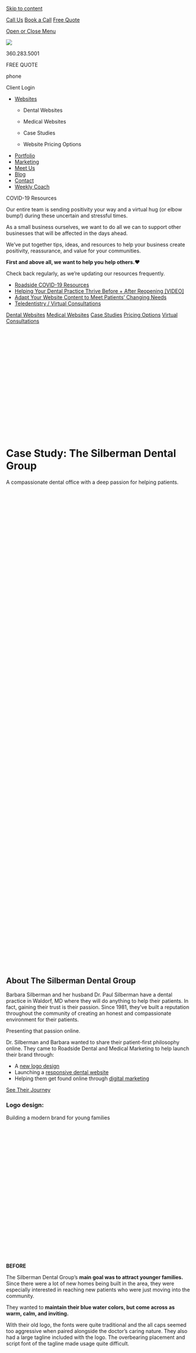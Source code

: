 <a href="#content" class="skip-link screen-reader-text">Skip to content</a>

[ Call Us](tel:360-283-5001) [ Book a Call](https://app.hubspot.com/meetings/angela330) <a href="#gformpop18" class="popup-inline"><em></em> <span>Free Quote</span></a>

<a href="#sidr-main" id="responsive-menu-button"><em></em> <em></em> <span class="sr-only">Open or Close Menu</span></a> <a href="/" class="ga-logo"></a>

<a href="/" class="logo-link rsdm-logo"><img src="https://s3-us-west-2.amazonaws.com/s.cdpn.io/88150/rsdm-logo_copy.svg" /></a>

360.283.5001

FREE QUOTE

phone

<span class="sr-only">Client Login</span>

<a href="/" class="ga-logo"></a>

-   <a href="https://www.roadsidedentalmarketing.com/services/websites/" class="menu-image-title-after"><span class="menu-image-title">Websites</span></a>
    -   <a href="https://www.roadsidedentalmarketing.com/services/websites/dental/" class="menu-image-title-after"></a>

        <span class="menu-image-title">Dental Websites</span>
    -   <span id="menu-item-52489"><a href="https://www.roadsidedentalmarketing.com/services/websites/medical/" class="menu-image-title-after"></a></span>

        <span class="menu-image-title">Medical Websites</span>
    -   <a href="https://www.roadsidedentalmarketing.com/portfolio/case-studies/" class="menu-image-title-after"></a>

        <span class="menu-image-title">Case Studies</span>
    -   <a href="https://www.roadsidedentalmarketing.com/website-pricing/" class="menu-image-title-after"></a>

        <span class="menu-image-title">Website Pricing Options</span>
-   <a href="https://www.roadsidedentalmarketing.com/portfolio/" class="menu-image-title-after"><span class="menu-image-title">Portfolio</span></a>
-   <a href="https://www.roadsidedentalmarketing.com/services/marketing/" class="menu-image-title-after"><span class="menu-image-title">Marketing</span></a>
-   <a href="https://www.roadsidedentalmarketing.com/meet-the-team/" class="menu-image-title-after"><span class="menu-image-title">Meet Us</span></a>
-   <a href="https://www.roadsidedentalmarketing.com/blog/" class="menu-image-title-after"><span class="menu-image-title">Blog</span></a>
-   <a href="https://www.roadsidedentalmarketing.com/contact/" class="menu-image-title-after"><span class="menu-image-title">Contact</span></a>
-   <a href="https://www.roadsidedentalmarketing.com/services/marketing/weekly-coach/" class="menu-image-title-after"><span class="menu-image-title">Weekly Coach</span></a>

COVID-19 Resources

Our entire team is sending positivity your way and a virtual hug (or elbow bump!) during these uncertain and stressful times.

As a small business ourselves, we want to do all we can to support other businesses that will be affected in the days ahead.

We’ve put together tips, ideas, and resources to help your business create positivity, reassurance, and value for your communities.

**First and above all, we want to help you help others.**❤️

Check back regularly, as we’re updating our resources frequently.

-   [Roadside COVID-19 Resources](https://www.roadsidedentalmarketing.com/blog/covid-resources-for-dental/)
-   [Helping Your Dental Practice Thrive Before + After Reopening \[VIDEO\]](https://www.roadsidedentalmarketing.com/blog/thrive-after-reopening/)
-   [Adapt Your Website Content to Meet Patients’ Changing Needs](https://www.roadsidedentalmarketing.com/blog/adapt-website-content/)
-   [Teledentistry / Virtual Consultations](https://www.roadsidedentalmarketing.com/promo/teledentistry/)

<a href="/services/websites/dental/" class="scrollto">Dental Websites</a> [Medical Websites](/services/websites/medical/) [Case Studies](/portfolio/case-studies/) [Pricing Options](/website-pricing/) [Virtual Consultations](/services/websites/dental/virtual-consultations/)

<img src="data:image/svg+xml;nitro-empty-id=NDU0OjI3NA==-1;base64,PHN2ZyB2aWV3Qm94PSIwIDAgNTUwIDMwOSIgd2lkdGg9IjU1MCIgaGVpZ2h0PSIzMDkiIHhtbG5zPSJodHRwOi8vd3d3LnczLm9yZy8yMDAwL3N2ZyI+PC9zdmc+" title="Check out the new Silberman Dental Group website!" alt="The Silberman Dental Group Waldorf Dentist Case Study website preview" id="NDU0OjI3NA==-1" class="nitro-lazy" />

Case Study: The Silberman Dental Group
======================================

A compassionate dental office with a deep passion for helping patients.

<img src="data:image/svg+xml;nitro-empty-id=NDcwOjMyMA==-1;base64,PHN2ZyB2aWV3Qm94PSIwIDAgNTUwIDMwOSIgd2lkdGg9IjU1MCIgaGVpZ2h0PSIzMDkiIHhtbG5zPSJodHRwOi8vd3d3LnczLm9yZy8yMDAwL3N2ZyI+PC9zdmc+" title="Roadside created a new website full of personality and customized to Dr. Silberman&#39;s needs" alt="The Silberman Dental Group Waldorf Dentist Case Study website preview" id="NDcwOjMyMA==-1" class="nitro-lazy" />

<span class="et_pb_image_wrap"><img src="data:image/svg+xml;nitro-empty-id=NDkyOjg5Mw==-1;base64,PHN2ZyB2aWV3Qm94PSIwIDAgNzUwIDEwMDAiIHdpZHRoPSI3NTAiIGhlaWdodD0iMTAwMCIgeG1sbnM9Imh0dHA6Ly93d3cudzMub3JnLzIwMDAvc3ZnIj48L3N2Zz4=" title="New website + marketing = MORE NEW PATIENTS" alt="A graphic showing the new Silberman Dental Group website pages and an image of Dr. Silberman and his wife" id="NDkyOjg5Mw==-1" class="wp-image-43009 nitro-lazy" sizes="(max-width: 750px) 100vw, 750px" width="750" height="1000" /></span>

About The Silberman Dental Group
--------------------------------

Barbara Silberman and her husband Dr. Paul Silberman have a dental practice in Waldorf, MD where they will do anything to help their patients. In fact, gaining their trust is their passion. Since 1981, they’ve built a reputation throughout the community of creating an honest and compassionate environment for their patients.

Presenting that passion online.

Dr. Silberman and Barbara wanted to share their patient-first philosophy online. They came to Roadside Dental and Medical Marketing to help launch their brand through:

-   A <a href="#logo-design" class="scrollto">new logo design</a>
-   Launching a <a href="#website" class="scrollto">responsive dental website</a>
-   Helping them get found online through <a href="#marketing" class="scrollto" title="Scrolls to a band about dental marketing">digital marketing</a>

<a href="#logo-design" class="scrollto btn-standard medium solid-style-accentb solid-style-hv-accenta"><span>See Their Journey</span></a>

### Logo design:

Building a modern brand for young families

<span class="et_pb_image_wrap"><img src="data:image/svg+xml;nitro-empty-id=NTQ4Ojc5OQ==-1;base64,PHN2ZyB2aWV3Qm94PSIwIDAgMzIxIDM2MCIgd2lkdGg9IjMyMSIgaGVpZ2h0PSIzNjAiIHhtbG5zPSJodHRwOi8vd3d3LnczLm9yZy8yMDAwL3N2ZyI+PC9zdmc+" title="Our branding team can give your logo a makeover" alt="The old Silberman Dental Group&#39;s logo on a transparent background" id="NTQ4Ojc5OQ==-1" class="wp-image-44476 nitro-lazy" sizes="(max-width: 321px) 100vw, 321px" width="321" height="360" /></span>

**BEFORE**

The Silberman Dental Group’s **main goal was to attract younger families.** Since there were a lot of new homes being built in the area, they were especially interested in reaching new patients who were just moving into the community.

They wanted to **maintain their blue water colors, but come across as warm, calm, and inviting.**

With their old logo, the fonts were quite traditional and the all caps seemed too aggressive when paired alongside the doctor’s caring nature. They also had a large tagline included with the logo. The overbearing placement and script font of the tagline made usage quite difficult.

<span class="et_pb_image_wrap"><img src="data:image/svg+xml;nitro-empty-id=NTY2Ojc0Mg==-1;base64,PHN2ZyB2aWV3Qm94PSIwIDAgMzIxIDM2MCIgd2lkdGg9IjMyMSIgaGVpZ2h0PSIzNjAiIHhtbG5zPSJodHRwOi8vd3d3LnczLm9yZy8yMDAwL3N2ZyI+PC9zdmc+" title="Bring your brand to life with our logo" alt="The new Silberman Dental Group&#39;s logo on both a white and dark background" id="NTY2Ojc0Mg==-1" class="wp-image-44472 nitro-lazy" sizes="(max-width: 321px) 100vw, 321px" width="321" height="360" /></span>

**AFTER**

The new logo is no longer ALL CAPITALS and comes across softer, modern, and friendly. The fonts have curved edges and the tilted “e” provides a fun, quirky quality, that works perfectly with the **warm personality of the practice.**

Their old logo didn’t have a logo mark, whereas this one has a fluid “s” shape that works with both the “s” in Silberman, and the organic, natural qualities they love about water.

We also included several variations. Whether it’s on dark scrubs, white letterhead, or just the logo mark itself, **usage would now be a breeze**!

### Website objective:

Demonstrating what patient TLC is all about.

-   **Using Photography:** What better way to show off a dental team’s personality than mixing professional photos with social media photos? It was extremely important to Barbara to showcase the team’s caring and fun nature throughout the practice. She hired a photographer AND we gathered photos from social media to capture those candid moments.
-   **Unique Animations**: The Silberman Dental Group purchased our Ultimate Custom package, allowing us to put our creative minds into high gear. This dental practice is surrounded by bodies of water. Combined with their logo colors, we created animations of moving water, sailing boats, and seagulls – making this Waldorf dental practice stand out from the competition.
-   **Outgoing Content**: With a modern design comes personable content. The Silberman dental team wanted their commitment to patients to shine in the content. We did just that by addressing patient barriers and how the Silberman team helps, highlighting their amazing patient testimonials, and so much more. Combined with the photos and design, the [custom content](/services/marketing/content/) shines.

**What did their patients say about their new website?** <a href="#testimonials" class="popup-inline" title="A pop up of dental patient testimonials about The Silberman Dental Group&#39;s website">Read their testimonials!</a>

Read Their Patient Testimonials:

*“It’s well-organized and user-friendly. I like that the photos include all of the staff members because everyone there contributes in some way to making the trip to the dentist enjoyable.”*

*“More detailed of identifying who Silberman Dental Group is online, bolder branding of name, cleaner layout and more pictures of office team showing personality.”*

*“I really like how easy it is to use and you really feel like you get to know your staff! I really like the color used it’s very eye-catching.”*

*“The interactive parts are quite impressive. They really explain what can be done by the team.”*

<a href="https://www.silbermandentalgroup.com/" class="btn-standard medium solid-style-accentb solid-style-hv-accenta"><span>View The Full Website</span></a>

Scroll inside the window to view site.

<img src="data:image/svg+xml;nitro-empty-id=NjQ0OjI2MQ==-1;base64,PHN2ZyB2aWV3Qm94PSIwIDAgNjU1IDQ4MDgiIHdpZHRoPSI2NTUiIGhlaWdodD0iNDgwOCIgeG1sbnM9Imh0dHA6Ly93d3cudzMub3JnLzIwMDAvc3ZnIj48L3N2Zz4=" alt="Silberman Dental Group new responsive dental website -desktop version" id="NjQ0OjI2MQ==-1" class="lazy nitro-lazy" />

<img src="data:image/svg+xml;nitro-empty-id=NjUzOjI1OQ==-1;base64,PHN2ZyB2aWV3Qm94PSIwIDAgMTkwIDg5NjciIHdpZHRoPSIxOTAiIGhlaWdodD0iODk2NyIgeG1sbnM9Imh0dHA6Ly93d3cudzMub3JnLzIwMDAvc3ZnIj48L3N2Zz4=" alt="Silberman Dental Group new responsive dental website -mobile version" id="NjUzOjI1OQ==-1" class="lazy nitro-lazy" />

### **Once their website launched, Barbara and Dr. Silberman called it good, right?**

NO! They knew the next step was online marketing.

Promoting their practice through digital marketing

New website + marketing = **MORE NEW PATIENTS**

<span class="et_pb_image_wrap"><img src="data:image/svg+xml;nitro-empty-id=NzE0Ojk1NA==-1;base64,PHN2ZyB2aWV3Qm94PSIwIDAgNzUwIDgyOCIgd2lkdGg9Ijc1MCIgaGVpZ2h0PSI4MjgiIHhtbG5zPSJodHRwOi8vd3d3LnczLm9yZy8yMDAwL3N2ZyI+PC9zdmc+" title="Get more patients with our custom website and marketing packages" alt="Paul Silberman with a testimonial, saying &quot;Five years ago, the practice averaged 12 new patients a month... Last year, we averaged 42 new patients a month.&quot;" id="NzE0Ojk1NA==-1" class="wp-image-43010 nitro-lazy" sizes="(max-width: 750px) 100vw, 750px" width="750" height="828" /></span>

Dr. Silberman and Barbara knew that their website isn’t a “set it and forget it” product. The next step was making sure people actually come to the website.

Long-term growth through dental marketing.

Dr. Silberman invested in our [dental marketing services](/services/marketing/) to grow their practice and enhance their online reputation. They chose our top-tier level marketing package where we focus on:

-   Their [on-page and technical SEO](/services/marketing/seo/)
-   Collaborating on marketing campaigns
-   Content marketing
-   Local SEO
-   And so much more

<a href="#silberman" class="popup-inline btn-standard medium solid-style-accentb solid-style-hv-accenta"><span>Did Marketing Work for Dr. Silberman?</span></a>

Dr. Paul Silberman’s Testimonial:

*“**Five years ago, the practice averaged 12 new patients a month.** That’s fine for an older established solo practitioner, like me. Last year, **we averaged 42 new patients a month**. And here we are on the 22nd of March with five more business days to go, and we are already at 41 new patients so far in March.”*

– Dr. Paul Silberman, Dentist in Waldorf, MD

<img src="data:image/svg+xml;nitro-empty-id=NzYwOjE4Nw==-1;base64,PHN2ZyB2aWV3Qm94PSIwIDAgMzMwIDMxNCIgd2lkdGg9IjMzMCIgaGVpZ2h0PSIzMTQiIHhtbG5zPSJodHRwOi8vd3d3LnczLm9yZy8yMDAwL3N2ZyI+PC9zdmc+" alt="Headshot of Dr. Barbara Silberman smiling as she gives us a review" id="NzYwOjE4Nw==-1" class="nitro-lazy" />

### What did Barbara Silberman say?

“Roadside Dental Marketing has a team which is highly professional and focuses on exceptional customer care. My experience with Roadside far exceeded any experience I had with two companies in the past. Don’t hesitate to use Roadside Dental Marketing. You will be delighted you chose this accomplished group!”

**Barbara Silberman, The Woman Wearing Many Hats**  
The Silberman Dental Group | [silbermandentalgroup.com](https://www.silbermandentalgroup.com)

### View other case studies from Roadside

[](https://www.roadsidedentalmarketing.com/portfolio/case-studies/serene-oaks-dental/)

<img src="data:image/svg+xml;nitro-empty-id=ODAxOjE0Nw==-1;base64,PHN2ZyB2aWV3Qm94PSIwIDAgNTUwIDMwOSIgd2lkdGg9IjU1MCIgaGVpZ2h0PSIzMDkiIHhtbG5zPSJodHRwOi8vd3d3LnczLm9yZy8yMDAwL3N2ZyI+PC9zdmc+" id="ODAxOjE0Nw==-1" class="child-pages-image nitro-lazy" />

Serene Oaks Dental

[](https://www.roadsidedentalmarketing.com/portfolio/case-studies/law-orthodontics/)

<img src="data:image/svg+xml;nitro-empty-id=ODExOjE3OQ==-1;base64,PHN2ZyB2aWV3Qm94PSIwIDAgNTUwIDMwOSIgd2lkdGg9IjU1MCIgaGVpZ2h0PSIzMDkiIHhtbG5zPSJodHRwOi8vd3d3LnczLm9yZy8yMDAwL3N2ZyI+PC9zdmc+" id="ODExOjE3OQ==-1" class="child-pages-image nitro-lazy" />

Law Orthodontics

[](https://www.roadsidedentalmarketing.com/portfolio/case-studies/boise-dentistry-co/)

<img src="data:image/svg+xml;nitro-empty-id=ODIxOjE4Nw==-1;base64,PHN2ZyB2aWV3Qm94PSIwIDAgNTUwIDMwOSIgd2lkdGg9IjU1MCIgaGVpZ2h0PSIzMDkiIHhtbG5zPSJodHRwOi8vd3d3LnczLm9yZy8yMDAwL3N2ZyI+PC9zdmc+" id="ODIxOjE4Nw==-1" class="child-pages-image nitro-lazy" />

Boise Dentistry Co.

[](https://www.roadsidedentalmarketing.com/portfolio/case-studies/nashville-dentistry-co/)

<img src="data:image/svg+xml;nitro-empty-id=ODMxOjE1OA==-1;base64,PHN2ZyB2aWV3Qm94PSIwIDAgNTUwIDMwOSIgd2lkdGg9IjU1MCIgaGVpZ2h0PSIzMDkiIHhtbG5zPSJodHRwOi8vd3d3LnczLm9yZy8yMDAwL3N2ZyI+PC9zdmc+" id="ODMxOjE1OA==-1" class="child-pages-image nitro-lazy" />

Nashville Dentistry Co.

[](https://www.roadsidedentalmarketing.com/portfolio/case-studies/jess-santucci-dds/)

<img src="data:image/svg+xml;nitro-empty-id=ODQxOjI1Ng==-1;base64,PHN2ZyB2aWV3Qm94PSIwIDAgNTUwIDMwOSIgd2lkdGg9IjU1MCIgaGVpZ2h0PSIzMDkiIHhtbG5zPSJodHRwOi8vd3d3LnczLm9yZy8yMDAwL3N2ZyI+PC9zdmc+" alt="A preview of Jess Santucci DDS&#39;s new website&#39;s homepage" id="ODQxOjI1Ng==-1" class="child-pages-image nitro-lazy" />

Jess Santucci DDS Case Study

[](https://www.roadsidedentalmarketing.com/portfolio/case-studies/childrens-dental-professionals/)

<img src="data:image/svg+xml;nitro-empty-id=ODUxOjE3MA==-1;base64,PHN2ZyB2aWV3Qm94PSIwIDAgNTUwIDMwOSIgd2lkdGg9IjU1MCIgaGVpZ2h0PSIzMDkiIHhtbG5zPSJodHRwOi8vd3d3LnczLm9yZy8yMDAwL3N2ZyI+PC9zdmc+" id="ODUxOjE3MA==-1" class="child-pages-image nitro-lazy" />

Children's Dental Professionals Case Study

[](https://www.roadsidedentalmarketing.com/portfolio/case-studies/aadom/)

<img src="data:image/svg+xml;nitro-empty-id=ODYxOjIxNw==-1;base64,PHN2ZyB2aWV3Qm94PSIwIDAgNTUwIDMwOSIgd2lkdGg9IjU1MCIgaGVpZ2h0PSIzMDkiIHhtbG5zPSJodHRwOi8vd3d3LnczLm9yZy8yMDAwL3N2ZyI+PC9zdmc+" alt="AADOM&#39;s new website preview" id="ODYxOjIxNw==-1" class="child-pages-image nitro-lazy" />

AADOM Case Study

[](https://www.roadsidedentalmarketing.com/portfolio/case-studies/lucas-orthodontic-group/)

<img src="data:image/svg+xml;nitro-empty-id=ODcxOjIzMg==-1;base64,PHN2ZyB2aWV3Qm94PSIwIDAgNTUwIDMwOSIgd2lkdGg9IjU1MCIgaGVpZ2h0PSIzMDkiIHhtbG5zPSJodHRwOi8vd3d3LnczLm9yZy8yMDAwL3N2ZyI+PC9zdmc+" alt="Preview image of Lucas Orthodontic Group’s new responsive dental website." id="ODcxOjIzMg==-1" class="child-pages-image nitro-lazy" />

Lucas Orthodontic Group

[](https://www.roadsidedentalmarketing.com/portfolio/case-studies/de-pere-smiles/)

<img src="data:image/svg+xml;nitro-empty-id=ODgxOjIyNA==-1;base64,PHN2ZyB2aWV3Qm94PSIwIDAgNTUwIDMwOSIgd2lkdGg9IjU1MCIgaGVpZ2h0PSIzMDkiIHhtbG5zPSJodHRwOi8vd3d3LnczLm9yZy8yMDAwL3N2ZyI+PC9zdmc+" alt="Preview image of DePere Smile’s new responsive dental website." id="ODgxOjIyNA==-1" class="child-pages-image nitro-lazy" />

De Pere Smiles S.C.

[](https://www.roadsidedentalmarketing.com/portfolio/case-studies/benjamin-turnwald-dentistry/)

<img src="data:image/svg+xml;nitro-empty-id=ODkxOjI0Mw==-1;base64,PHN2ZyB2aWV3Qm94PSIwIDAgNTUwIDMwOSIgd2lkdGg9IjU1MCIgaGVpZ2h0PSIzMDkiIHhtbG5zPSJodHRwOi8vd3d3LnczLm9yZy8yMDAwL3N2ZyI+PC9zdmc+" alt="Preview image of Benjamin Turnwald Dentistry’s new responsive dental website." id="ODkxOjI0Mw==-1" class="child-pages-image nitro-lazy" />

Benjamin Turnwald Dentistry

[](https://www.roadsidedentalmarketing.com/portfolio/case-studies/jeannine-wyke/)

<img src="data:image/svg+xml;nitro-empty-id=OTAxOjIyNQ==-1;base64,PHN2ZyB2aWV3Qm94PSIwIDAgNTUwIDMwOSIgd2lkdGg9IjU1MCIgaGVpZ2h0PSIzMDkiIHhtbG5zPSJodHRwOi8vd3d3LnczLm9yZy8yMDAwL3N2ZyI+PC9zdmc+" alt="Preview image of Dr. Jeannine Wyke’s new responsive dental website." id="OTAxOjIyNQ==-1" class="child-pages-image nitro-lazy" />

Jeannine E Wyke, DMD

[](https://www.roadsidedentalmarketing.com/portfolio/case-studies/park-pediatric-dentistry/)

<img src="data:image/svg+xml;nitro-empty-id=OTExOjIwNQ==-1;base64,PHN2ZyB2aWV3Qm94PSIwIDAgNTUwIDMwOSIgd2lkdGg9IjU1MCIgaGVpZ2h0PSIzMDkiIHhtbG5zPSJodHRwOi8vd3d3LnczLm9yZy8yMDAwL3N2ZyI+PC9zdmc+" alt="Preview image of Park Pediatric’s website." id="OTExOjIwNQ==-1" class="child-pages-image nitro-lazy" />

Park Pediatric Dentistry

[](https://www.roadsidedentalmarketing.com/portfolio/case-studies/aesthetica-contemporary-dentistry/)

<img src="data:image/svg+xml;nitro-empty-id=OTIxOjIzNA==-1;base64,PHN2ZyB2aWV3Qm94PSIwIDAgMTA1MCA1OTAiIHdpZHRoPSIxMDUwIiBoZWlnaHQ9IjU5MCIgeG1sbnM9Imh0dHA6Ly93d3cudzMub3JnLzIwMDAvc3ZnIj48L3N2Zz4=" alt="Preview image of Aesthetica Contemporary Dentistry’s new responsive dental website." id="OTIxOjIzNA==-1" class="child-pages-image nitro-lazy" />

Aesthetica Contemporary Dentistry

[](https://www.roadsidedentalmarketing.com/portfolio/case-studies/dental-market/)

<img src="data:image/svg+xml;nitro-empty-id=OTMxOjIyMg==-1;base64,PHN2ZyB2aWV3Qm94PSIwIDAgNTUwIDMwOSIgd2lkdGg9IjU1MCIgaGVpZ2h0PSIzMDkiIHhtbG5zPSJodHRwOi8vd3d3LnczLm9yZy8yMDAwL3N2ZyI+PC9zdmc+" alt="Preview image of The Dental Market’s new responsive dental website." id="OTMxOjIyMg==-1" class="child-pages-image nitro-lazy" />

The Dental Market

[](https://www.roadsidedentalmarketing.com/portfolio/case-studies/straight-wire-consulting/)

<img src="data:image/svg+xml;nitro-empty-id=OTQxOjIzMA==-1;base64,PHN2ZyB2aWV3Qm94PSIwIDAgNTUwIDMwOSIgd2lkdGg9IjU1MCIgaGVpZ2h0PSIzMDkiIHhtbG5zPSJodHRwOi8vd3d3LnczLm9yZy8yMDAwL3N2ZyI+PC9zdmc+" alt="Preview image of Straight Consulting’s new responsive dental website." id="OTQxOjIzMA==-1" class="child-pages-image nitro-lazy" />

Straight Wire

[](https://www.roadsidedentalmarketing.com/portfolio/case-studies/harmony-dental/)

<img src="data:image/svg+xml;nitro-empty-id=OTUxOjE5OA==-1;base64,PHN2ZyB2aWV3Qm94PSIwIDAgNTUwIDMwOSIgd2lkdGg9IjU1MCIgaGVpZ2h0PSIzMDkiIHhtbG5zPSJodHRwOi8vd3d3LnczLm9yZy8yMDAwL3N2ZyI+PC9zdmc+" alt="Preview image of Harmony Dental’s website." id="OTUxOjE5OA==-1" class="child-pages-image nitro-lazy" />

Harmony Dental

[](https://www.roadsidedentalmarketing.com/portfolio/case-studies/silberman-dental-group/)

<img src="data:image/svg+xml;nitro-empty-id=OTYxOjE1Ng==-1;base64,PHN2ZyB2aWV3Qm94PSIwIDAgNTUwIDMwOSIgd2lkdGg9IjU1MCIgaGVpZ2h0PSIzMDkiIHhtbG5zPSJodHRwOi8vd3d3LnczLm9yZy8yMDAwL3N2ZyI+PC9zdmc+" id="OTYxOjE1Ng==-1" class="child-pages-image nitro-lazy" />

Silberman Dental Group

[](https://www.roadsidedentalmarketing.com/portfolio/case-studies/holt-dental/)

<img src="data:image/svg+xml;nitro-empty-id=OTcxOjIxNA==-1;base64,PHN2ZyB2aWV3Qm94PSIwIDAgNTUwIDMwOSIgd2lkdGg9IjU1MCIgaGVpZ2h0PSIzMDkiIHhtbG5zPSJodHRwOi8vd3d3LnczLm9yZy8yMDAwL3N2ZyI+PC9zdmc+" alt="Preview image of Holt Dental’s new responsive dental website." id="OTcxOjIxNA==-1" class="child-pages-image nitro-lazy" />

Holt Dental

[](https://www.roadsidedentalmarketing.com/portfolio/case-studies/creekside-dentistry/)

<img src="data:image/svg+xml;nitro-empty-id=OTgxOjE2NA==-1;base64,PHN2ZyB2aWV3Qm94PSIwIDAgNTUwIDMwOSIgd2lkdGg9IjU1MCIgaGVpZ2h0PSIzMDkiIHhtbG5zPSJodHRwOi8vd3d3LnczLm9yZy8yMDAwL3N2ZyI+PC9zdmc+" id="OTgxOjE2NA==-1" class="child-pages-image nitro-lazy" />

Creekside Dentistry

[](https://www.roadsidedentalmarketing.com/portfolio/case-studies/smile-artistry/)

<img src="data:image/svg+xml;nitro-empty-id=OTkxOjIyNw==-1;base64,PHN2ZyB2aWV3Qm94PSIwIDAgNTUwIDMwOSIgd2lkdGg9IjU1MCIgaGVpZ2h0PSIzMDkiIHhtbG5zPSJodHRwOi8vd3d3LnczLm9yZy8yMDAwL3N2ZyI+PC9zdmc+" alt="Preview image of Smile Artistry’s new responsive dental website." id="OTkxOjIyNw==-1" class="child-pages-image nitro-lazy" />

Smile Artistry

[](https://www.roadsidedentalmarketing.com/portfolio/case-studies/arch-dental/)

<img src="data:image/svg+xml;nitro-empty-id=MTAwMToxNTE=-1;base64,PHN2ZyB2aWV3Qm94PSIwIDAgNTUwIDMwOSIgd2lkdGg9IjU1MCIgaGVpZ2h0PSIzMDkiIHhtbG5zPSJodHRwOi8vd3d3LnczLm9yZy8yMDAwL3N2ZyI+PC9zdmc+" id="MTAwMToxNTE=-1" class="child-pages-image nitro-lazy" />

Arch Dental

[](https://www.roadsidedentalmarketing.com/portfolio/case-studies/simpsonville-dental-associates/)

<img src="data:image/svg+xml;nitro-empty-id=MTAxMToxNTk=-1;base64,PHN2ZyB2aWV3Qm94PSIwIDAgNTUwIDMwOSIgd2lkdGg9IjU1MCIgaGVpZ2h0PSIzMDkiIHhtbG5zPSJodHRwOi8vd3d3LnczLm9yZy8yMDAwL3N2ZyI+PC9zdmc+" id="MTAxMToxNTk=-1" class="child-pages-image nitro-lazy" />

Simpsonville Dental Associates

<img src="data:image/svg+xml;nitro-empty-id=MTAzNToxNTY=-1;base64,PHN2ZyB2aWV3Qm94PSIwIDAgNDAwIDQwMCIgd2lkdGg9IjQwMCIgaGVpZ2h0PSI0MDAiIHhtbG5zPSJodHRwOi8vd3d3LnczLm9yZy8yMDAwL3N2ZyI+PC9zdmc+" alt="Headshot of Angela" id="MTAzNToxNTY=-1" class="lazy nitro-lazy" />

Contact Angela

(20 years in the dental industry)

<a href="https://app.hubspot.com/meetings/angela330" class="book-call">Book a Call <span class="sr-only">Opens in a new window to Angela's calendar</span></a>

or

Fill out the form for a free website quote!

-   <span id="field_17_1">Name<span class="gfield_required"><span class="gfield_required gfield_required_asterisk">\*</span></span></span>

-   <span id="field_17_9">Phone</span>

-   <span id="field_17_7">Email<span class="gfield_required"><span class="gfield_required gfield_required_asterisk">\*</span></span></span>

-   <span id="field_17_4">Website</span>

-   <span id="field_17_5">Interested in:</span>
    New WebsiteMonthly MarketingFree Analysis

Send

Our Location

Roadside Dental Marketing  
1721 Hewitt Ave, Suite 501  
Everett, WA 98201  
Phone: [360.283.5001](tel:360.283.5001)  
Email: <team@roadsidemultimedia.com>

Choose a Language

Select LanguageArabicChinese (Simplified)DutchEnglishFrenchGermanItalianPortugueseRussianSpanish

Our Hours

Monday: 9:00am - 5:00pm  
Tuesday: 9:00am - 5:00pm  
Wednesday: 9:00am - 5:00pm  
Thursday: 9:00am - 5:00pm  
Friday: 9:00am - 5:00pm

Links

-   <span id="menu-item-43387"><a href="https://www.roadsidedentalmarketing.com/portfolio/" class="menu-image-title-after"><span class="menu-image-title">Website Design Portfolio</span></a></span>
-   <span id="menu-item-43386"><a href="https://www.roadsidedentalmarketing.com/services/marketing/" class="menu-image-title-after"><span class="menu-image-title">Services</span></a></span>
-   <span id="menu-item-43383"><a href="https://www.roadsidedentalmarketing.com/meet-the-team/" class="menu-image-title-after"><span class="menu-image-title">Meet Us</span></a></span>
-   <span id="menu-item-17735"><a href="https://www.roadsidedentalmarketing.com/blog/" class="menu-image-title-after"><span class="menu-image-title">Blog</span></a></span>
-   <span id="menu-item-17731"><a href="https://www.roadsidedentalmarketing.com/contact/" class="menu-image-title-after"><span class="menu-image-title">Contact</span></a></span>

### REQUEST A WEBSITE QUOTE

<span class="gform_description"></span>

-   <span id="field_18_1">Name<span class="gfield_required"><span class="gfield_required gfield_required_asterisk">\*</span></span></span>

-   <span id="field_18_10">Phone</span>

-   <span id="field_18_2">Email<span class="gfield_required"><span class="gfield_required gfield_required_asterisk">\*</span></span></span>

-   <span id="field_18_8">Website</span>

-   <span id="field_18_6">Tell us your website goals:</span>

-   <span id="field_18_11">Phone</span>

    This field is for validation purposes and should be left unchanged.

Request a Free Quote

Stay Connected

<a href="https://www.facebook.com/roadsidedentalmktg/" class="sb-link"><em></em><span class="sr-only">Facebook Page (open in new window)</span></a><a href="https://www.linkedin.com/company/roadsidemktg" class="sb-link"><em></em><span class="sr-only">Linkedin Page (open in new window)</span></a><a href="https://twitter.com/roadsidedental" class="sb-link"><em></em><span class="sr-only">Twitter Page (open in new window)</span></a><a href="https://www.youtube.com/roadsidemultimedia" class="sb-link"><em></em><span class="sr-only">YouTube Page (open in new window)</span></a><a href="https://www.pinterest.com/roadsidemktg/" class="sb-link"><em></em><span class="sr-only">Pinterest Page (open in new window)</span></a><a href="https://www.instagram.com/roadsidedental_mktg/" class="sb-link"><em></em><span class="sr-only">Instagram Page (open in new window)</span></a>

<a href="https://www.roadsidedentalmarketing.com/web-accessibility" class="btn-standard medium solid-style-white solid-style-hv-tertiary">Website Accessibility</a>

All rights reserved, Copyright 2020 Roadside Dental Marketing | [Privacy policy](//www.roadsidedentalmarketing.com/privacy-policy/) | [Sitemap](//www.roadsidedentalmarketing.com/sitemap/) | [Website Design](//www.roadsidedentalmarketing.com) by Roadside Dental Marketing

<a href="#page" class="js-trigger top no-text-link no-external-link-indicator"><span class="screen-reader-text"></span></a>

<img src="https://px.ads.linkedin.com/collect/?pid=1697690&amp;fmt=gif" width="1" height="1" />

<img src="https://www.facebook.com/tr?id=728145707266545&amp;ev=PageView&amp;noscript=1" width="1" height="1" />
